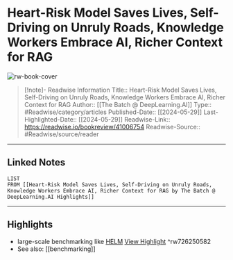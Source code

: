 # Heart-Risk Model Saves Lives, Self-Driving on Unruly Roads, Knowledge Workers Embrace AI, Richer Context for RAG

![rw-book-cover](https://readwise-assets.s3.amazonaws.com/static/images/article4.6bc1851654a0.png)
<br>
>[!note]- Readwise Information
>Title:: Heart-Risk Model Saves Lives, Self-Driving on Unruly Roads, Knowledge Workers Embrace AI, Richer Context for RAG
>Author:: [[The Batch @ DeepLearning.AI]]
>Type:: #Readwise/category/articles
>Published-Date:: [[2024-05-29]]
>Last-Highlighted-Date:: [[2024-05-29]]
>Readwise-Link:: https://readwise.io/bookreview/41006754
>Readwise-Source:: #Readwise/source/reader
--- 

## Linked Notes
```dataview
LIST
FROM [[Heart-Risk Model Saves Lives, Self-Driving on Unruly Roads, Knowledge Workers Embrace AI, Richer Context for RAG by The Batch @ DeepLearning.AI Highlights]]
```

---

## Highlights
- large-scale benchmarking like [HELM](https://info.deeplearning.ai/e3t/Ctc/LX+113/cJhC404/VV_R_p3kKSJHVD2z1Y2z-1glW5n2k0f5fHpK3N2ZRHBn3qgyTW6N1vHY6lZ3kwW4ndrBQ4xP69lW3LGqTz3bbsQcW7Vr_Fr4r-XSHW390_D23PLH1HW1dYc0v7kXnk1W2kh42G71X9gbW8Bz21260g8V4N8KmglDY8vNjVR--sW3txqR5Vqjsqd5XcQZQW7fMnPG6s49H1W85bBnK5NdnjrW5-QW644FwFj5W2j_tG-26d2LCW4JgnL85WYMl6W2L49J82R15n9W1SDT7Z83nW5gW5sQvZV3QRb6PVT52047Kszy4W1SyMxY6m5C1ZW6xq9365yNpKzW4T1sJW33dl0rf3ckFtb04) [View Highlight](https://readwise.io/open/726250582) ^rw726250582 
- See also: [[benchmarking]] 
